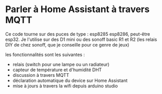 Parler à Home Assistant à travers MQTT
==============

Ce code tourne sur des puces de type : esp8285 esp8286, peut-être esp32. Je l'utilise sur des D1 mini ou des sonoff basic R1 et R2 (les relais DIY de chez sonoff, que je conseille pour ce genre de jeux)

les fonctionnalités sont les suivantes :

- relais (switch pour une lampe ou un radiateur)
- capteur de température et d'humidité DHT
- discussion à travers MQTT
- déclaration automatique du device sur Home Assistant
- mise à jours à travers la wifi depuis arduino studio


